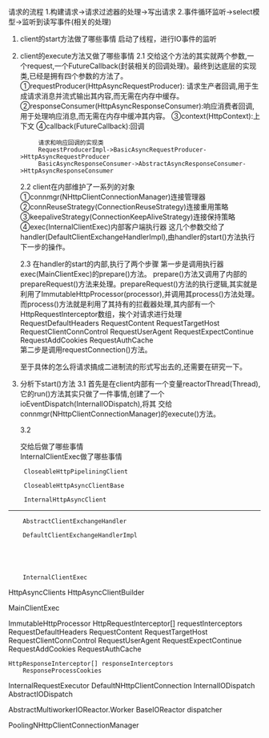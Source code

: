 
请求的流程
	1.构建请求->请求过滤器的处理->写出请求
	2.事件循环监听->select模型->监听到读写事件(相关的处理)
	
1. client的start方法做了哪些事情
    启动了线程，进行IO事件的监听

2. client的execute方法又做了哪些事情
    2.1 交给这个方法的其实就两个参数,一个request,一个FutureCallback(封装相关的回调处理)。最终到达底层的实现类,已经是拥有四个参数的方法了。
            ①requestProducer(HttpAsyncRequestProducer): 请求生产者回调,用于生成请求消息并流式输出其内容,而无需在内存中缓存。
            ②responseConsumer(HttpAsyncResponseConsumer):响应消费者回调,用于处理响应消息,而无需在内存中缓冲其内容。
            ③context(HttpContext):上下文
            ④callback(FutureCallback):回调
            
            请求和响应回调的实现类     
            RequestProducerImpl->BasicAsyncRequestProducer->HttpAsyncRequestProducer
            BasicAsyncResponseConsumer->AbstractAsyncResponseConsumer->HttpAsyncResponseConsumer
                    
    2.2 client在内部维护了一系列的对象
            ①connmgr(NHttpClientConnectionManager)连接管理器
            ②connReuseStrategy(ConnectionReuseStrategy)连接重用策略
            ③keepaliveStrategy(ConnectionKeepAliveStrategy)连接保持策略
            ④exec(InternalClientExec)内部客户端执行器
            这几个参数交给了handler(DefaultClientExchangeHandlerImpl),由handler的start()方法执行下一步的操作。
    
    2.3 在handler的start的内部,执行了两个步骤
            第一步是调用执行器exec(MainClientExec)的prepare()方法。
                prepare()方法又调用了内部的prepareRequest()方法来处理。prepareRequest()方法的执行逻辑,其实就是利用了ImmutableHttpProcessor(processor),并调用其process()方法处理。
                而process()方法就是利用了其持有的拦截器处理,其内部有一个HttpRequestInterceptor数组，挨个对请求进行处理
                RequestDefaultHeaders
                RequestContent
                RequestTargetHost
                RequestClientConnControl
                RequestUserAgent
                RequestExpectContinue
                RequestAddCookies
                RequestAuthCache    
            第二步是调用requestConnection()方法。

    至于具体的怎么将请求搞成二进制流的形式写出去的,还需要在研究一下。
            
            
3. 分析下start()方法
    3.1 首先是在client内部有一个变量reactorThread(Thread),它的run()方法其实只做了一件事情,创建了一个ioEventDispatch(InternalIODispatch),将其
        交给connmgr(NHttpClientConnectionManager)的execute()方法。
        
    3.2     

            
    交给后做了哪些事情	    
        InternalClientExec做了哪些事情
        


        

        CloseableHttpPipeliningClient
        
        CloseableHttpAsyncClientBase

        InternalHttpAsyncClient
        
        
        
***************************************************        
        
        
        AbstractClientExchangeHandler
               
        DefaultClientExchangeHandlerImpl
        
        
        
        
        
        InternalClientExec



HttpAsyncClients
HttpAsyncClientBuilder

    
    

MainClientExec

ImmutableHttpProcessor
    HttpRequestInterceptor[] requestInterceptors
    	RequestDefaultHeaders
    	RequestContent
    	RequestTargetHost
    	RequestClientConnControl
    	RequestUserAgent
    	RequestExpectContinue
    	RequestAddCookies
    	RequestAuthCache
    
    
    HttpResponseInterceptor[] responseInterceptors
    	ResponseProcessCookies
    
    
InternalRequestExecutor
DefaultNHttpClientConnection
InternalIODispatch
AbstractIODispatch

AbstractMultiworkerIOReactor.Worker
    BaseIOReactor dispatcher 
    
PoolingNHttpClientConnectionManager    
